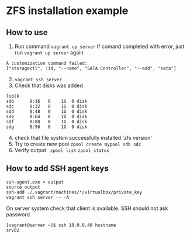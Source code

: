 # ZFS installation example

## How to use
1. Run command
`vagrant up server`
If comand completed with error, just run `vagrant up server` again
```
A customization command failed:
["storagectl", :id, "--name", "SATA Controller", "--add", "sata"]
```
2.  `vagrant ssh server`
3. Check that disks was added
```
lsblk
sdb      8:16   0    1G  0 disk
sdc      8:32   0    1G  0 disk
sdd      8:48   0    1G  0 disk
sde      8:64   0    1G  0 disk
sdf      8:80   0    1G  0 disk
sdg      8:96   0    1G  0 disk
```
4. check that file system successfully installed 'zfs version'
5. Try to create new pool `zpool create mypool sdb sdc`
6. Verify output
   ` zpool list`
   `zpool status`

## How to add SSH agent keys

``` 
ssh-agent.exe > output
source output
ssh-add ./.vagrant/machines/*/virtualbox/private_key
vagrant ssh server -- -A
```

On server system check that client is available. SSH should not ask password.

```
[vagrant@server ~]$ ssh 10.0.0.40 hostname
srv02
```
